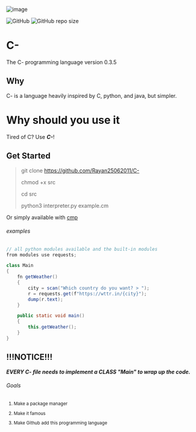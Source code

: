 ![image](https://user-images.githubusercontent.com/101386337/216001801-f7f64f67-6841-4d39-ab9c-7f2cc66970c6.jpeg) 

<img alt="GitHub" src="https://img.shields.io/github/license/Rayan25062011/C-"> <img alt="GitHub repo size" src="https://img.shields.io/github/repo-size/Rayan25062011/C-">

# C-
The C- programming language version 0.3.5

## Why
C- is a language heavily inspired by C, python, and java, but simpler.

# Why should you use it
Tired of C? Use ***C-***!

## Get Started
> git clone https://github.com/Rayan25062011/C-
> 
> chmod +x src
> 
> cd src
> 
> python3 interpreter.py example.cm

Or simply available with <a href="https://github.com/Rayan25062011/cmp">cmp</a>

###### examples
```java
// all python modules available and the built-in modules
from modules use requests;

class Main
{
    fn getWeather()
    {
        city = scan("Which country do you want? > ");
        r = requests.get(f"https://wttr.in/{city}");
        dump(r.text);
    }

    public static void main()
    {
        this.getWeather();
    }
}

```
## !!!NOTICE!!!
***EVERY C- file needs to implement a CLASS "Main" to wrap up the code.***

###### Goals
<sub> 

1. Make a package manager

2. Make it famous

3. Make Github add this programming language
</sub>


